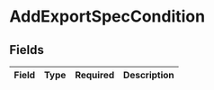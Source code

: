 # AddExportSpecCondition


## Fields

| Field       | Type        | Required    | Description |
| ----------- | ----------- | ----------- | ----------- |